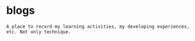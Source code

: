 # blogs
    A place to record my learning activities, my developing experiences, etc. Not only technique.
